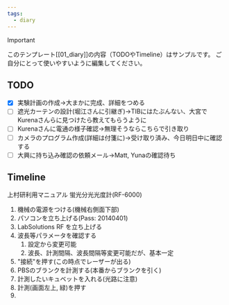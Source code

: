 ```yaml
---
tags:
  - diary
---
```

> [!IMPORTANT]
> このテンプレート[[01_diary]]の内容（TODOやTimeline）はサンプルです。
> ご自分にとって使いやすいように編集してください。

## TODO

- [x] 実験計画の作成→大まかに完成、詳細をつめる
- [ ] 遮光カーテンの設計(堀江さんに引継ぎ)→TIBにはたぶんない、大宮でKurenaさんらに見つけたら教えてもらうように
- [ ] Kurenaさんに電通の様子確認→無理そうならこちらで引き取り
- [ ] カメラのプログラム作成(詳細は付箋に)→受け取り済み、今日明日中に確認する
- [ ] 大興に持ち込み確認の依頼メール→Matt, Yunaの確認待ち

## Timeline
上村研利用マニュアル
蛍光分光光度計(RF-6000)
1. 機械の電源をつける(機械右側面下部)
2. パソコンを立ち上げる(Pass: 20140401)
3. LabSolutions RF を立ち上げる
4. 波長等パラメータを確認する
	1. 設定から変更可能
	2. 波長、計測間隔、波長間隔等変更可能だが、基本一定
5. "接続"を押す(この時点でレーザーが出る)
6. PBSのブランクを計測する(本番からブランクを引く)
7. 計測したいキュベットを入れる(光路に注意)
8. 計測(画面左上, 緑)を押す
9. 
